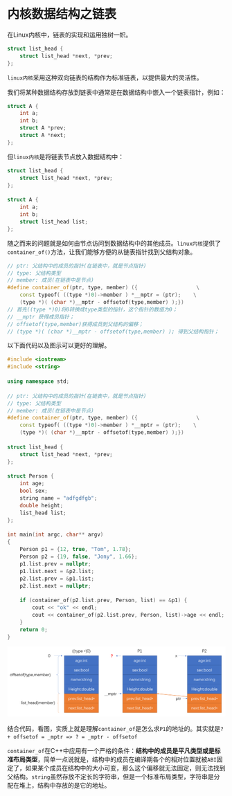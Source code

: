 # 内核数据结构之链表

在Linux内核中，链表的实现和运用独树一帜。

```cpp
struct list_head {
    struct list_head *next, *prev;
};
```

`linux内核`采用这种双向链表的结构作为标准链表，以提供最大的灵活性。

我们将某种数据结构存放到链表中通常是在数据结构中嵌入一个链表指针，例如：

```cpp
struct A {
    int a;
    int b;
    struct A *prev;
    struct A *next;
};
```

但`linux内核`是将链表节点放入数据结构中：

```cpp
struct list_head {
    struct list_head *next, *prev;
};

struct A {
    int a;
    int b;
    struct list_head list;
};
```

随之而来的问题就是如何由节点访问到数据结构中的其他成员。`linux内核`提供了`container_of()`方法，让我们能够方便的从链表指针找到父结构对象。

```cpp
// ptr: 父结构中的成员的指针(在链表中，就是节点指针)
// type: 父结构类型
// member: 成员(在链表中是节点)
#define container_of(ptr, type, member) ({                   \
	const typeof( ((type *)0)->member ) *__mptr = (ptr);    \
	(type *)( (char *)__mptr - offsetof(type,member) );})
// 首先((type *)0)将0转换成type类型的指针，这个指针的数值为0；
// __mptr 获得成员指针；
// offsetof(type,member)获得成员到父结构的偏移；
// (type *)( (char *)__mptr - offsetof(type,member) ); 得到父结构指针；
```

以下面代码以及图示可以更好的理解。

```cpp
#include <iostream>
#include <string>

using namespace std;

// ptr: 父结构中的成员的指针(在链表中，就是节点指针)
// type: 父结构类型
// member: 成员(在链表中是节点)
#define container_of(ptr, type, member) ({                   \
	const typeof( ((type *)0)->member ) *__mptr = (ptr);    \
	(type *)( (char *)__mptr - offsetof(type,member) );})

struct list_head {
    struct list_head *next, *prev;
};

struct Person {
    int age;
    bool sex;
    string name = "adfgdfgb";
    double height;
    list_head list;
};

int main(int argc, char** argv)
{
    Person p1 = {12, true, "Tom", 1.78};
    Person p2 = {19, false, "Jony", 1.66};
    p1.list.prev = nullptr;
    p1.list.next = &p2.list;
    p2.list.prev = &p1.list;
    p2.list.next = nullptr;

    if (container_of(p2.list.prev, Person, list) == &p1) {
        cout << "ok" << endl;
        cout << container_of(p2.list.prev, Person, list)->age << endl;
    }
    return 0;
}
```

![](https://raw.githubusercontent.com/AZMDDY/imgs/master/image-20200329211402916.png)

结合代码，看图，实质上就是理解`container_of`是怎么求`P1`的地址的。其实就是`? + offsetof = _mptr => ? = _mptr - offsetof`

`container_of`在C++中应用有一个严格的条件：**结构中的成员是平凡类型或是标准布局类型**，简单一点说就是，结构中的成员在编译期各个的相对位置就被`ABI`固定了，如果某个成员在结构中的大小可变，那么这个偏移就无法固定，则无法找到父结构。`string`虽然存放不定长的字符串，但是一个标准布局类型，字符串是分配在堆上，结构中存放的是它的地址。
